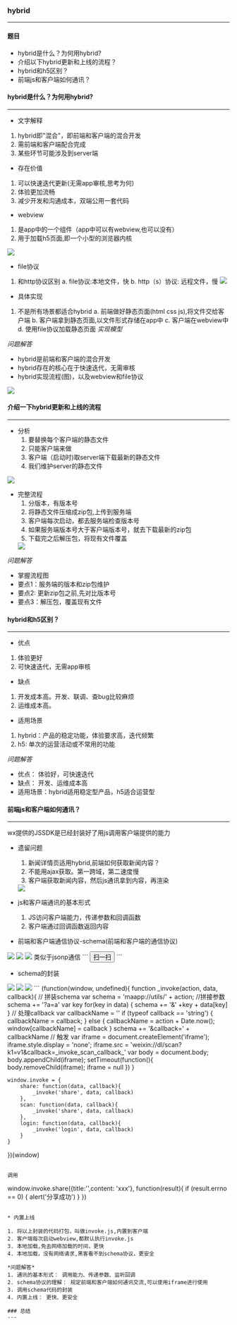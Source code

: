 ### hybrid
---
#### 题目
* hybrid是什么？为何用hybrid?
* 介绍以下hybrid更新和上线的流程？
* hybrid和h5区别？
* 前端js和客户端如何通讯？

#### hybrid是什么？为何用hybrid?
---
* 文字解释
1. hybrid即"混合"，即前端和客户端的混合开发
2. 需前端和客户端配合完成
3. 某些环节可能涉及到server端

* 存在价值
1. 可以快速迭代更新(无需app审核,思考为何)
2. 体验更加流畅
3. 减少开发和沟通成本，双端公用一套代码

* webview
1. 是app中的一个组件（app中可以有webview,也可以没有）
2. 用于加载h5页面,即一个小型的浏览器内核
<img src='./images/webview.png' />

* file协议
1. 和http协议区别
    a. file协议:本地文件，快
    b. http（s）协议: 远程文件，慢
    <img src='./images/hybrid-file.png'>

* 具体实现
1. 不是所有场景都适合hybrid
    a. 前端做好静态页面(html css js),将文件交给客户端
    b. 客户端拿到静态页面,以文件形式存储在app中
    c. 客户端在webview中
    d. 使用file协议加载静态页面
*实现模型*


*问题解答*
* hybrid是前端和客户端的混合开发
* hybrid存在的核心在于快速迭代，无需审核
* hybrid实现流程(图)，以及webview和file协议
<img src='./images/hybrid-model.png'/>

#### 介绍一下hybrid更新和上线的流程
---
* 分析
    1. 要替换每个客户端的静态文件
    2. 只能客户端来做
    3. 客户端（启动时)取server端下载最新的静态文件
    4. 我们维护server的静态文件
<img src='./images/hybrid-update.png'>


* 完整流程
    1. 分版本，有版本号
    2. 将静态文件压缩成zip包,上传到服务端
    3. 客户端每次启动，都去服务端检查版本号
    4. 如果服务端版本号大于客户端版本号，就去下载最新的zip包
    5. 下载完之后解压包，将现有文件覆盖
    <img src='./images/hybrid-update-complete.png'>

*问题解答*
* 掌握流程图
* 要点1：服务端的版本和zip包维护
* 要点2: 更新zip包之前,先对比版本号
* 要点3：解压包，覆盖现有文件

#### hybrid和h5区别？
---
* 优点
1. 体验更好
2. 可快速迭代，无需app审核
* 缺点
1. 开发成本高。开发、联调、查bug比较麻烦
2. 运维成本高。
* 适用场景
1. hybrid：产品的稳定功能，体验要求高，迭代频繁
2. h5: 单次的运营活动或不常用的功能

*问题解答*
* 优点： 体验好，可快速迭代
* 缺点： 开发、运维成本高
* 适用场景：hybrid适用稳定型产品，h5适合运营型

#### 前端js和客户端如何通讯？
---
wx提供的JSSDK是已经封装好了用js调用客户端提供的能力
* 遗留问题
    1. 新闻详情页适用hybrid,前端如何获取新闻内容？
    2. 不能用ajax获取。第一跨域，第二速度慢
    3. 客户端获取新闻内容，然后js通讯拿到内容，再渲染
    <img src='./images/hybrid_contact.png' />

* js和客户端通讯的基本形式
    1. JS访问客户端能力，传递参数和回调函数
    2. 客户端通过回调函数返回内容

* 前端和客户端通信协议-schema(前端和客户端的通信协议)
<img src='./images/schema.png'>

<img src='./images/schema-use.png'>
<img src='./images/schema-use2.png'>
类似于jsonp通信
```
<body>
    <button id="btn">扫一扫</button>
    <script>
        window['_invoke_scan_callback_'] = function(result) {
            alert(result)
        }
        function invokeScan(){
            var iframe = document.createElement('iframe');
            iframe.style.display = 'none';
            iframe.src = 'weixin://dl/scan?k1=v1&callback=_invoke_scan_callback_'
            var body = document.body;
            body.appendChild(iframe);
            setTimeout(function(){
                body.removeChild(iframe);
                iframe = null
            })
        }
        document.addEventListener('click', function(){
            invokeScan()
        })
    </script>
</body>
```

* schema的封装
<img src='./images/schema-use-feng.png'>
<img src='./images/schema-use-feng1.png'>
<img src='./images/schema-use-feng2.png'>
```
(function(window, undefined){
    function _invoke(action, data, callback){
        // 拼装schema
        var schema = 'maapp://utils/' + action;
        //拼接参数
        schema += '?a=a'
        var key
        for(key in data) {
            schema += '&' +key + data[key]
        }
        // 处理callback
        var callbackName = ''
        if (typeof callback == 'string') {
            callbackName = callback;
        } else {
            callbackName = action + Date.now();
            window[callbackName] = callback
        }
        schema += '&callback=' + callbackName
        // 触发
        var iframe = document.createElement('iframe');
        iframe.style.display = 'none';
        iframe.src = 'weixin://dl/scan?k1=v1&callback=_invoke_scan_callback_'
        var body = document.body;
        body.appendChild(iframe);
        setTimeout(function(){
            body.removeChild(iframe);
            iframe = null
        })
    }

    window.invoke = {
        share: function(data, callback){
            _invoke('share', data, callback)
        },
        scan: function(data, callback){
            _invoke('share', data, callback)
        },
        login: function(data, callback){
            _invoke('login', data, callback)
        }
    }
})(window)
```

调用

```
window.invoke.share({title:'',content: 'xxx'}, function(result){
                if (result.errno == 0) {
                    alert('分享成功')
                }
            })
```

* 内置上线

1. 将以上封装的代码打包，叫做invoke.js,内置到客户端
2. 客户端每次启动webview,都默认执行invoke.js
3. 本地加载,免去网络加载的时间，更快
4. 本地加载，没有网络请求,黑客看不到schema协议，更安全

*问题解答*
1. 通讯的基本形式： 调用能力、传递参数、监听回调
2. schema协议的理解： 规定前端和客户端如何通讯交流,可以使用iframe进行使用
3. 调用schema代码的封装
4. 内置上线： 更快、更安全

### 总结
---


